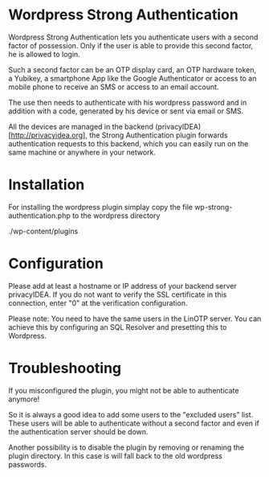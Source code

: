 Wordpress Strong Authentication
===============================

Wordpress Strong Authentication lets you authenticate users with a second
factor of possession. Only if the user is able to provide this second factor,
he is allowed to login.

Such a second factor can be an OTP display card, an OTP hardware token, a Yubikey,
a smartphone App like the Google Authenticator or access to an mobile phone
to receive an SMS or access to an email account.

The use then needs to authenticate with his wordpress password and in addition with
a code, generated by his device or sent via email or SMS.

All the devices are managed in the backend (privacyIDEA)[http://privacyidea.org], the Strong Authentication
plugin forwards authentication requests to this backend, which you can easily run
on the same machine or anywhere in your network.

Installation
============

For installing the wordpress plugin simplay copy the file 
wp-strong-authentication.php to the wordpress directory

  ./wp-content/plugins

Configuration
=============

Please add at least a hostname or IP address of your backend server privacyIDEA.
If you do not want to verify the SSL certificate in this connection, enter "0" at the verification configuration.

Please note: You need to have the same users in the LinOTP server. 
You can achieve this by configuring an SQL Resolver and presetting this to
Wordpress.

Troubleshooting
===============

If you misconfigured the plugin, you might not be able to authenticate anymore!

So it is always a good idea to add some users to the "excluded users" list.
These users will be able to authenticate without a second factor and
even if the authentication server should be down.

Another possibility is to disable the plugin by removing or renaming the 
plugin directory.
In this case is will fall back to the old wordpress passwords.

